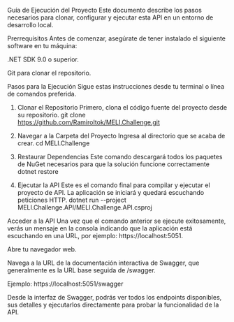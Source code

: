Guía de Ejecución del Proyecto
Este documento describe los pasos necesarios para clonar, configurar y ejecutar esta API en un entorno de desarrollo local.

Prerrequisitos
Antes de comenzar, asegúrate de tener instalado el siguiente software en tu máquina:

.NET SDK 9.0 o superior.

Git para clonar el repositorio.

Pasos para la Ejecución
Sigue estas instrucciones desde tu terminal o línea de comandos preferida.

1. Clonar el Repositorio
Primero, clona el código fuente del proyecto desde su repositorio.
git clone https://github.com/RamiroItok/MELI.Challenge.git

2. Navegar a la Carpeta del Proyecto
Ingresa al directorio que se acaba de crear.
cd MELI.Challenge

3. Restaurar Dependencias
Este comando descargará todos los paquetes de NuGet necesarios para que la solución funcione correctamente
dotnet restore

4. Ejecutar la API
Este es el comando final para compilar y ejecutar el proyecto de API. La aplicación se iniciará y quedará escuchando peticiones HTTP.
dotnet run --project MELI.Challenge.API/MELI.Challenge.API.csproj

Acceder a la API
Una vez que el comando anterior se ejecute exitosamente, verás un mensaje en la consola indicando que la aplicación está escuchando en una URL, por ejemplo: https://localhost:5051.

Abre tu navegador web.

Navega a la URL de la documentación interactiva de Swagger, que generalmente es la URL base seguida de /swagger.

Ejemplo: https://localhost:5051/swagger

Desde la interfaz de Swagger, podrás ver todos los endpoints disponibles, sus detalles y ejecutarlos directamente para probar la funcionalidad de la API.